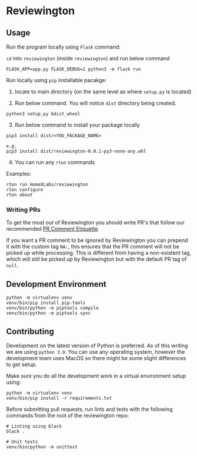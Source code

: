 # Reviewington

## Usage

Run the program locally using `Flask` command:

`cd` into `reviewington` (inside `reviewington`) and run below command

```
FLASK_APP=app.py FLASK_DEBUG=1 python3 -m flask run
```

Run locally using `pip` installable pacakge:
1. locate to main directory (on the same level as where `setup.py` is located)

2. Run below command. You will notice `dist` directory being created.
```
python3 setup.py bdist_wheel
```
3. Run below command to install your package locally
```
pip3 install dist/<YOU_PACKAGE_NAME>

e.g.
pip3 install dist/reviewington-0.0.1-py3-none-any.whl
```
4. You can run any `rton` commands

Examples:
```
rton run HomeXLabs/reviewington
rton configure
rton about
```

### Writing PRs

To get the most out of Reviewington you should write PR's that follow our recommended [PR Comment Etiquette](/docs/pr_etiquette.md).

If you want a PR comment to be ignored by Reviewington you can prepend it with the custom tag `NA:`, this ensures that the PR comment will not be picked up while processing.
This is different from having a non-existent tag, which will still be picked up by Reviewington but with the default PR tag of `null`.

## Development Environment

```
python -m virtualenv venv
venv/bin/pip install pip-tools
venv/bin/python -m piptools compile
venv/bin/python -m piptools sync
```

## Contributing

Development on the latest version of Python is preferred. As of this writing we are using `python 3.9`.
You can use any operating system, however the development team uses MacOS so there might be some slight differences to get setup.

Make sure you do all the development work in a virtual environment setup using:

```console
python -m virtualenv venv
venv/bin/pip install -r requirements.txt
```

Before submitting pull requests, run lints and tests with the following commands from the root of the reviewington repo:

```console
# Linting using black
black .

# Unit tests
venv/bin/python -m unittest
```
